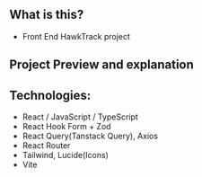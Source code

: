 ## What is this?
* Front End HawkTrack project

## Project Preview and explanation


## Technologies:
* React / JavaScript / TypeScript
* React Hook Form + Zod
* React Query(Tanstack Query), Axios
* React Router
* Tailwind, Lucide(Icons)
* Vite